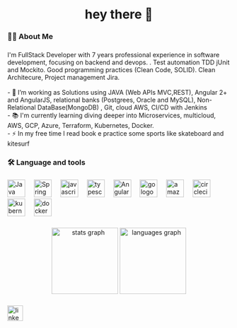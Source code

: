 
<!--
**ewtm/ewtm** is a ✨ _special_ ✨ repository because its `README.md` (this file) appears on your GitHub profile.

Here are some ideas to get you started:

- 🔭 I’m currently working on ...
- 🌱 I’m currently learning ...
- 👯 I’m looking to collaborate on ...
- 🤔 I’m looking for help with ...
- 💬 Ask me about ...
- 📫 How to reach me: ...
- 😄 Pronouns: ...
- ⚡ Fun fact: ...
-->

###

<h1 align="center">hey there 👋</h1>

###

<h3 align="left">👩‍💻  About Me</h3>

###

<p align="left">
I'm FullStack Developer with 7 years professional experience in software development, focusing on backend and devops. . Test automation TDD jUnit and Mockito. Good programming practices (Clean Code, SOLID). Clean Architecure, Project management Jira.
<br>
<br>- 🔭 I’m working as Solutions using JAVA (Web APIs MVC,REST), Angular 2+ and AngularJS, relational banks (Postgrees, Oracle and MySQL), Non-Relational DataBase(MongoDB) , Git, cloud AWS, CI/CD with Jenkins
<br>- 📚 I'm currently learning diving deeper into Microservices, multicloud, AWS, GCP, Azure, Terraform, Kubernetes, Docker.
<br>- ⚡ In my free time I read book e practice some sports like skateboard and kitesurf
</p>

###

<h3 align="left">🛠 Language and tools</h3>

###

<div align="left">
  <img src="https://www.svgrepo.com/show/184143/java.svg" height="40" alt="Java"  />
  <img width="12" />
  <img src="https://img.icons8.com/color/600/spring-logo.png" height="40" alt="Spring boot"  />
  <img width="12" />
  <img src="https://cdn.jsdelivr.net/gh/devicons/devicon/icons/javascript/javascript-original.svg" height="40" alt="javascript logo"  />
  <img width="12" />
  <img src="https://cdn.jsdelivr.net/gh/devicons/devicon/icons/typescript/typescript-original.svg" height="40" alt="typescript logo"  />
  <img width="12" />
  <img src="https://w7.pngwing.com/pngs/270/596/png-transparent-angular-logo-logos-logos-and-brands-icon.png" height="40" alt="Angular"  />
  <img width="12" />
  <img src="https://cdn.jsdelivr.net/gh/devicons/devicon/icons/go/go-original-wordmark.svg" height="40" alt="go logo"  />
  <img width="12" />
  <img src="https://cdn.jsdelivr.net/gh/devicons/devicon/icons/amazonwebservices/amazonwebservices-line-wordmark.svg" height="40" alt="amazonwebservices logo"  />
  <img width="12" />
  <img src="https://cdn.jsdelivr.net/gh/devicons/devicon/icons/circleci/circleci-plain.svg" height="40" alt="circleci logo"  />
  <img width="12" />
  <img src="https://cdn.jsdelivr.net/gh/devicons/devicon/icons/kubernetes/kubernetes-plain.svg" height="40" alt="kubernetes logo"  />
  <img width="12" />
  <img src="https://cdn.jsdelivr.net/gh/devicons/devicon/icons/docker/docker-plain-wordmark.svg" height="40" alt="docker logo"  />
 
</div>

###

<div align="center">
  <img src="https://github-readme-stats.vercel.app/api?username=ewtm&hide_title=false&hide_rank=false&show_icons=true&include_all_commits=true&count_private=true&disable_animations=false&theme=dracula&locale=en&hide_border=false" height="150" alt="stats graph"  />
  <img src="https://github-readme-stats.vercel.app/api/top-langs?username=ewtm&locale=en&hide_title=false&layout=compact&card_width=320&langs_count=5&theme=dracula&hide_border=false" height="150" alt="languages graph"  />
</div>

###



<div align="left">
  <img src="https://img.shields.io/static/v1?message=LinkedIn&logo=linkedin&label=&color=0077B5&logoColor=white&labelColor=&style=for-the-badge" height="35" alt="linkedin logo"  />
</div>

###

<br clear="both">
<!--
<img src="https://raw.githubusercontent.com/maurodesouza/maurodesouza/output/snake.svg" alt="Snake animation" />

-->

<h3 align="left">🔥   My Stats :</h3>

###


<div align="center">
  <img src="https://streak-stats.demolab.com?user=ewtm&locale=en&mode=daily&theme=dark&hide_border=false&border_radius=5&order=3" height="220" alt="streak graph"  />
</div>

###

